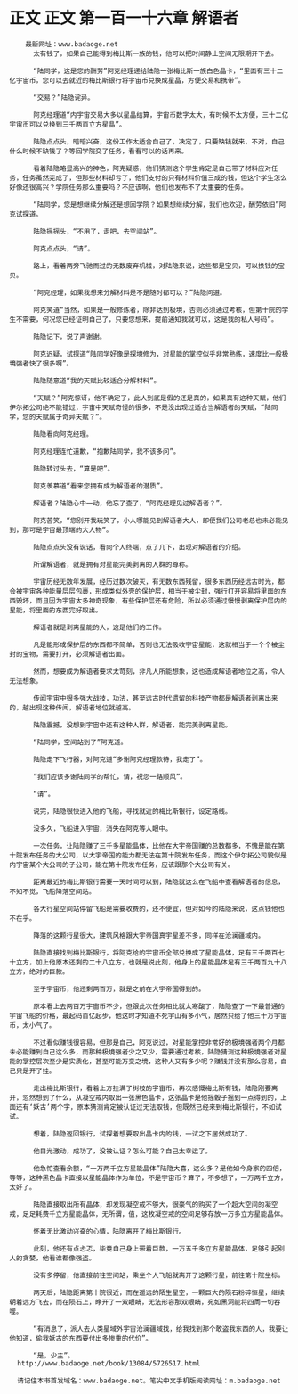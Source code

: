 # 正文 正文 第一百一十六章 解语者
        最新网址：www.badaoge.net
          太有钱了，如果自己能得到梅比斯一族的钱，他可以把时间静止空间无限期开下去。
      
          “陆同学，这是您的酬劳”阿克经理递给陆隐一张梅比斯一族白色晶卡，“里面有三十二亿宇宙币，您可以去就近的梅比斯银行将宇宙币兑换成星晶，方便交易和携带”。
      
          “交易？”陆隐诧异。
      
          阿克经理道“内宇宙交易大多以星晶结算，宇宙币数字太大，有时候不太方便，三十二亿宇宙币可以兑换到三千两百立方星晶”。
      
          陆隐点点头，暗暗兴奋，这份工作太适合自己了，决定了，只要缺钱就来，不对，自己什么时候不缺钱了？等回学院交了任务，看看可以的话再来。
      
          看着陆隐略显高兴的神色，阿克疑惑，他们猜测这个学生肯定是自己带了材料应对任务，任务虽然完成了，但那些材料却亏了，他们支付的只有材料价值三成的钱，但这个学生怎么好像还很高兴？学院任务那么重要吗？不应该啊，他们也发布不了太重要的任务。
      
          “陆同学，您是想继续分解还是想回学院？如果想继续分解，我们也欢迎，酬劳依旧”阿克试探道。
      
          陆隐摇摇头，“不用了，走吧，去空间站”。
      
          阿克点点头，“请”。
      
          路上，看着两旁飞驰而过的无数废弃机械，对陆隐来说，这些都是宝贝，可以换钱的宝贝。
      
          “阿克经理，如果我想来分解材料是不是随时都可以？”陆隐问道。
      
          阿克笑道“当然，如果是一般修炼者，除非达到极境，否则必须通过考核，但第十院的学生不需要，何况您已经证明自己了，只要您想来，提前通知我就可以，这是我的私人号码”。
      
          陆隐记下，说了声谢谢。
      
          阿克迟疑，试探道“陆同学好像是探境修为，对星能的掌控似乎非常熟练，速度比一般极境强者快了很多啊”。
      
          陆隐随意道“我的天赋比较适合分解材料”。
      
          “天赋？”阿克惊讶，他不确定了，此人到底是假的还是真的，如果真有这种天赋，他们伊尔拓公司绝不能错过，宇宙中天赋奇怪的很多，不是没出现过适合当解语者的天赋，“陆同学，您的天赋属于奇异天赋？”。
      
          陆隐看向阿克经理。
      
          阿克经理连忙道歉，“抱歉陆同学，我不该多问”。
      
          陆隐转过头去，“算是吧”。
      
          阿克羡慕道“看来您拥有成为解语者的潜质”。
      
          解语者？陆隐心中一动，他忘了查了，“阿克经理见过解语者？”。
      
          阿克苦笑，“您别开我玩笑了，小人哪能见到解语者大人，即便我们公司老总也未必能见到，那可是宇宙最顶端的大人物”。
      
          陆隐点点头没有说话，看向个人终端，点了几下，出现对解语者的介绍。
      
          所谓解语者，就是拥有对星能完美剥离的人群的尊称。
      
          宇宙历经无数年发展，经历过数次破灭，有无数东西残留，很多东西历经远古时光，都会被宇宙各种能量层层包裹，形成类似外壳的保护层，相当于被尘封，强行打开容易将里面的东西毁坏，而且因为宇宙太多神奇现象，有些保护层还有危险，所以必须通过慢慢剥离保护层内的星能，将里面的东西完好取出。
      
          解语者就是剥离星能的人，这是他们的工作。
      
          凡是能形成保护层的东西都不简单，否则也无法吸收宇宙星能，这就相当于一个个被尘封的宝物，需要打开，必须解语者出面。
      
          然而，想要成为解语者要求太苛刻，非凡人所能想象，这也造成解语者地位之高，令人无法想象。
      
          传闻宇宙中很多强大战技，功法，甚至远古时代遗留的科技产物都是解语者剥离出来的，越出现这种传闻，解语者地位就越高。
      
          陆隐震撼，没想到宇宙中还有这种人群，解语者，能完美剥离星能。
      
          “陆同学，空间站到了”阿克道。
      
          陆隐走下飞行器，对阿克道“多谢阿克经理款待，我走了”。
      
          “我们应该多谢陆同学的帮忙，请，祝您一路顺风”。
      
          “请”。
      
          说完，陆隐很快进入他的飞船，寻找就近的梅比斯银行，设定路线。
      
          没多久，飞船进入宇宙，消失在阿克等人眼中。
      
          一次任务，让陆隐赚了三千多星能晶体，比他在大宇帝国赚的总数都多，不愧是能在第十院发布任务的大公司，以大宇帝国的能力都无法在第十院发布任务，而这个伊尔拓公司貌似是内宇宙某个大公司的子公司，能在第十院发布任务，应该跟那个大公司有关。
      
          距离最近的梅比斯银行需要一天时间可以到，陆隐就这么在飞船中查看解语者的信息，不知不觉，飞船降落空间站。
      
          各大行星空间站停留飞船是需要收费的，还不便宜，但对如今的陆隐来说，这点钱他也不在乎。
      
          降落的这颗行星很大，建筑风格跟大宇帝国真宇星差不多，同样在沧澜疆域内。
      
          陆隐直接找到梅比斯银行，将阿克给的宇宙币全部兑换成了星能晶体，足有三千两百七十立方，加上他原本还剩的二十八立方，也就是说此刻，他身上的星能晶体足有三千两百九十八立方，绝对的巨款。
      
          至于宇宙币，他还剩两百万，就是之前在大宇帝国得到的。
      
          原本看上去两百万宇宙币不少，但跟此次任务相比就太寒酸了，陆隐查了一下最普通的宇宙飞船的价格，最起码百亿起步，他这时才知道不死宇山有多小气，居然只给了他三十万宇宙币，太小气了。
      
          不过看似赚钱很容易，但那是自己，阿克说过，对星能掌控非常好的极境强者两个月都未必能赚到自己这么多，而那种极境强者少之又少，需要通过考核，陆隐猜测这种极境强者对星能的掌控层次至少是实质化，甚至可能万变之境，这种人又有多少呢？赚钱并没有那么容易，自己只是开了挂。
      
          走出梅比斯银行，看着上方挂满了树枝的宇宙币，再次感慨梅比斯有钱，陆隐刚要离开，忽然想到了什么，从凝空戒内取出一张黑色晶卡，这张晶卡是他摇骰子摇到一点得到的，上面还有‘妖古’两个字，原本猜测肯定被认证过无法取钱，但既然已经来到梅比斯银行，不如试试。
      
          想着，陆隐返回银行，试探着想要取出晶卡内的钱，一试之下居然成功了。
      
          他目光激动，成功了，没被认证？怎么可能？自己太幸运了。
      
          他急忙查看余额，“一万两千立方星能晶体”陆隐大喜，这么多？是他如今身家的四倍，等等，这种黑色晶卡直接以星能晶体作为单位，不是宇宙币？算了，不多想了，一万两千立方，太好了。
      
          陆隐直接取出所有晶体，却发现凝空戒不够大，很豪气的购买了一个超大空间的凝空戒，足足耗费千立方星能晶体，无所谓，值，这枚凝空戒的空间足够存放一万多立方星能晶体。
      
          怀着无比激动兴奋的心情，陆隐离开了梅比斯银行。
      
          此刻，他还有点忐忑，毕竟自己身上带着巨款，一万五千多立方星能晶体，足够引起别人的贪婪，他看谁都像强盗。
      
          没有多停留，他直接前往空间站，乘坐个人飞船就离开了这颗行星，前往第十院坐标。
      
          两天后，陆隐距离第十院很近，而在遥远的陌生星空，一颗巨大的陨石粉碎恒星，继续朝着远方飞去，而在陨石上，睁开了一双眼睛，无法形容那双眼睛，宛如黑洞能将四周一切吞噬。
      
          “有消息了，派人去人类星域外宇宙沧澜疆域找，给我找到那个敢盗我东西的人，我要让他知道，偷我妖古的东西要付出多惨重的代价”。
      
          “是，少主”。
      http://www.badaoge.net/book/13084/5726517.html
      
      请记住本书首发域名：www.badaoge.net。笔尖中文手机版阅读网址：m.badaoge.net